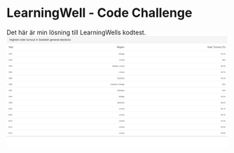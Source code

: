 # LearningWell - Code Challenge

Det här är min lösning till LearningWells kodtest.
![Alt text](/image.jpg)
